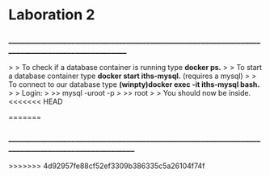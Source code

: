 # Laboration 2

<h3>______________________________________________________________________________________________</h3>
>
> To check if a database container is running type <strong>docker ps.</strong>
>
> To start a database container type <strong>docker start iths-mysql.</strong> (requires a mysql)
>
> To connect to our database type <strong>(winpty)docker exec -it iths-mysql bash.</strong>
>
> Login:
>
>> mysql -uroot -p
>
>> root
>
> You should now be inside.
<<<<<<< HEAD


=======
>
<h3>________________________________________________________________________________________________</h3>
>>>>>>> 4d92957fe88cf52ef3309b386335c5a26104f74f

